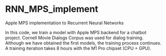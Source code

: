 # RNN_MPS_implement
Apple MPS implementation to Recurrent Neural Networks

In this code, we train a model with Apple MPS backend for a chatbot project.
Cornell Movie Dialogs Corpus was used for dialog training. 
Although we have obtained the first models, the training process continues. 
A training iteration takes 8 hours with the M1 Pro chipset (CPU + GPU).

